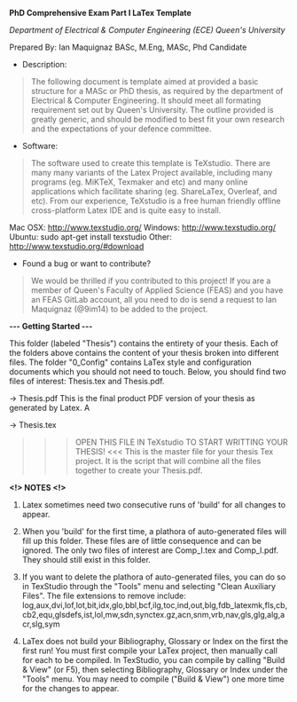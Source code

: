 **PhD Comprehensive Exam Part I LaTex Template**

*Department of Electrical & Computer Engineering (ECE)*
*Queen's University*

Prepared By: Ian Maquignaz BASc, M.Eng, MASc, Phd Candidate

* Description: 

> The following document is template aimed at provided a basic structure for a MASc or PhD thesis, as required by the department of Electrical & Computer Engineering. It should meet all formating requirement set out by Queen's University. The outline provided is greatly generic, and should be modified to best fit your own research and the expectations of your defence committee. 

* Software:

> The software used to create this template is TeXstudio. There are many many variants of the Latex Project available, including many programs (eg. MiKTeX, Texmaker and etc) and many online applications which facilitate sharing (eg. ShareLaTex, Overleaf, and etc). From our experience, TeXstudio is a free human friendly offline cross-platform Latex IDE and is quite easy to install. 

Mac OSX: http://www.texstudio.org/
Windows: http://www.texstudio.org/
Ubuntu: sudo apt-get install texstudio
Other: http://www.texstudio.org/#download

* Found a bug or want to contribute?

> We would be thrilled if you contributed to this project! If you are a member of Queen's Faculty of Applied Science (FEAS) and you have an FEAS GitLab account, all you need to do is send a request to Ian Maquignaz (@9im14) to be added to the project.

**--- Getting Started ---**

This folder (labeled "Thesis") contains the entirety of your thesis. Each of the folders above contains the content of your thesis broken into different files. The folder "0_Config" contains LaTex style and configuration documents which you should not need to touch. Below, you should find two files of interest: Thesis.tex and Thesis.pdf. 

-> Thesis.pdf
This is the final product PDF version of your thesis as generated by Latex. A 

-> Thesis.tex
>>> OPEN THIS FILE IN TeXstudio TO START WRITTING YOUR THESIS! <<<
This is the master file for your thesis Tex project. It is the script that will combine all the files together to create your Thesis.pdf. 

**<!> NOTES <!>**
1. Latex sometimes need two consecutive runs of 'build' for all changes to appear.

2. When you 'build' for the first time, a plathora of auto-generated files will fill up this folder. These files are of little consequence and can be ignored. The only two files of interest are Comp_I.tex and Comp_I.pdf. They should still exist in this folder.

3. If you want to delete the plathora of auto-generated files, you can do so in TexStudio through the "Tools" menu and selecting "Clean Auxiliary Files". The file extensions to remove include: log,aux,dvi,lof,lot,bit,idx,glo,bbl,bcf,ilg,toc,ind,out,blg,fdb_latexmk,fls,cb,cb2,equ,glsdefs,ist,lol,mw,sdn,synctex.gz,acn,snm,vrb,nav,gls,glg,alg,acr,slg,sym

4. LaTex does not build your Bibliography, Glossary or Index on the first the first run! You must first compile your LaTex project, then manually call for each to be compiled. In TexStudio, you can compile by calling "Build & View" (or F5), then selecting Bibliography, Glossary or Index under the "Tools" menu. You may need to compile ("Build & View") one more time for the changes to appear. 

